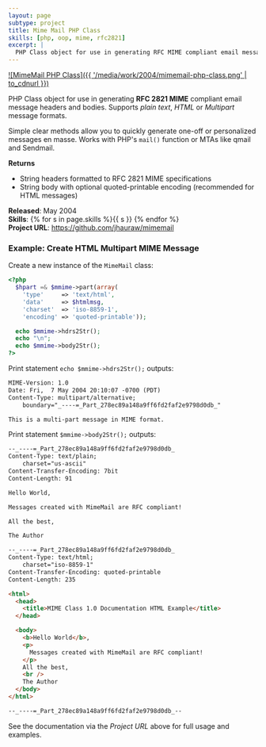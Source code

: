 ```yaml
---
layout: page
subtype: project
title: Mime Mail PHP Class
skills: [php, oop, mime, rfc2821]
excerpt: |
  PHP Class object for use in generating RFC MIME compliant email message headers and bodies. Supports plain text, HTML or Multipart message formats.
---
```


[![MimeMail PHP Class]({{ '/media/work/2004/mimemail-php-class.png' | to_cdnurl }})](https://github.com/jhauraw/mimemail)

PHP Class object for use in generating __RFC 2821 MIME__ compliant email message headers and bodies. Supports _plain text_, _HTML_ or _Multipart_ message formats.

Simple clear methods allow you to quickly generate one-off or personalized messages en masse. Works with PHP's `mail()` function or MTAs like qmail and Sendmail.

__Returns__

  - String headers formatted to RFC 2821 MIME specifications
  - String body with optional quoted-printable encoding (recommended for HTML messages)

__Released__: May 2004  
__Skills__: {% for s in page.skills %}<span class="label secondary radius">{{ s }}</span> {% endfor %}  
__Project URL__: <https://github.com/jhauraw/mimemail>

### Example: Create HTML Multipart MIME Message

Create a new instance of the `MimeMail` class:

```php
<?php
  $hpart =& $mmime->part(array(
    'type'     => 'text/html',
    'data'     => $htmlmsg,
    'charset'  => 'iso-8859-1',
    'encoding' => 'quoted-printable'));

  echo $mmime->hdrs2Str();
  echo "\n";
  echo $mmime->body2Str();
?>
```

Print statement `echo $mmime->hdrs2Str();` outputs:

```html
MIME-Version: 1.0
Date: Fri,  7 May 2004 20:10:07 -0700 (PDT)
Content-Type: multipart/alternative;
    boundary="_----=_Part_278ec89a148a9ff6fd2faf2e9798d0db_"

This is a multi-part message in MIME format.
```

Print statement `$mmime->body2Str();` outputs:

```html
--_----=_Part_278ec89a148a9ff6fd2faf2e9798d0db_
Content-Type: text/plain;
    charset="us-ascii"
Content-Transfer-Encoding: 7bit
Content-Length: 91

Hello World,

Messages created with MimeMail are RFC compliant!

All the best,

The Author

--_----=_Part_278ec89a148a9ff6fd2faf2e9798d0db_
Content-Type: text/html;
    charset="iso-8859-1"
Content-Transfer-Encoding: quoted-printable
Content-Length: 235

<html>
  <head>
    <title>MIME Class 1.0 Documentation HTML Example</title>
  </head>

  <body>
    <b>Hello World</b>,
    <p>
      Messages created with MimeMail are RFC compliant!
    </p>
    All the best,
    <br />
    The Author
  </body>
</html>

--_----=_Part_278ec89a148a9ff6fd2faf2e9798d0db_--
```

See the documentation via the _Project URL_ above for full usage and examples.
